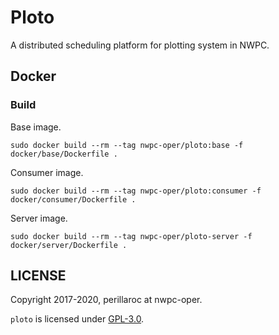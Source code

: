 # Ploto

A distributed scheduling platform for plotting system in NWPC.

## Docker

### Build

Base image.

```
sudo docker build --rm --tag nwpc-oper/ploto:base -f docker/base/Dockerfile .
```

Consumer image.

```
sudo docker build --rm --tag nwpc-oper/ploto:consumer -f docker/consumer/Dockerfile .
```

Server image.

```
sudo docker build --rm --tag nwpc-oper/ploto-server -f docker/server/Dockerfile .
```
 
## LICENSE

Copyright 2017-2020, perillaroc at nwpc-oper.

`ploto` is licensed under [GPL-3.0](./LICENSE.md).